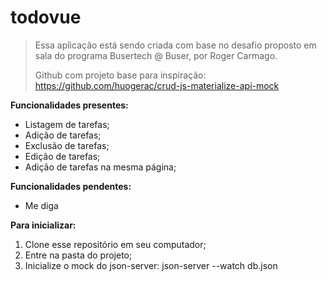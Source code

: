 # todovue

> Essa aplicação está sendo criada com base no desafio proposto em sala do programa Busertech @ Buser, por Roger Carmago.
>
> Github com projeto base para inspiração:
https://github.com/huogerac/crud-js-materialize-api-mock


__Funcionalidades presentes:__
- Listagem de tarefas;
- Adição de tarefas;
- Exclusão de tarefas;
- Edição de tarefas;
- Adição de tarefas na mesma página;


__Funcionalidades pendentes:__
- Me diga

__Para inicializar:__
1. Clone esse repositório em seu computador;
1. Entre na pasta do projeto;
1. Inicialize o mock do json-server:
        json-server --watch db.json

